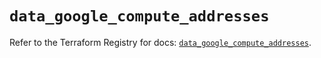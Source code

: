# `data_google_compute_addresses`

Refer to the Terraform Registry for docs: [`data_google_compute_addresses`](https://registry.terraform.io/providers/hashicorp/google/6.7.0/docs/data-sources/compute_addresses).
